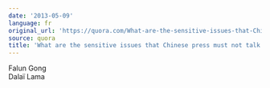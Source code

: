 ```yaml
---
date: '2013-05-09'
language: fr
original_url: 'https://quora.com/What-are-the-sensitive-issues-that-Chinese-press-must-not-talk-about/answer/Clément-Renaud'
source: quora
title: 'What are the sensitive issues that Chinese press must not talk about?'
---
```


Falun Gong\
Dalaï Lama
